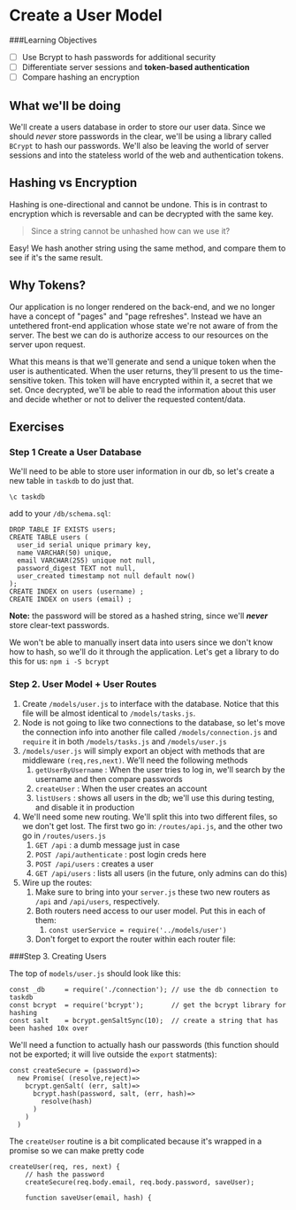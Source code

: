 # Create a User Model

###Learning Objectives
 - [ ] Use Bcrypt to hash passwords for additional security
 - [ ] Differentiate server sessions and **token-based authentication**
 - [ ] Compare hashing an encryption

## What we'll be doing

We'll create a users database in order to store our user data. Since we should _never_ store passwords in the clear, we'll be using a library called `BCrypt` to hash our passwords. We'll also 
be leaving the world of server sessions and into the stateless world of the web and authentication tokens. 



## Hashing vs Encryption
Hashing is one-directional and cannot be undone. This is in contrast to encryption which is reversable and can be decrypted with the same key. 

>Since a string cannot be unhashed how can we use it?

Easy! We hash another string using the same method, and compare them to see if it's the same result.

## Why Tokens?
Our application is no longer rendered on the back-end, and we no longer have a concept of "pages" and "page refreshes". Instead we have an untethered front-end application whose state we're not aware of from the server. The best we can do is authorize access to our resources on the server upon request. 

What this means is that we'll generate and send a unique token when the user is authenticated. When the user returns, they'll present to us the time-sensitive token. This token will have encrypted within it, a secret that we set. Once decrypted, we'll be able to read the information about this user and decide whether or not to deliver the requested content/data.   

## Exercises
### Step 1 Create a User Database

We'll need to be able to store user information in our db, so let's create a new table in `taskdb` to do just that. 

```
\c taskdb
```

add to your `/db/schema.sql`:
```
DROP TABLE IF EXISTS users;
CREATE TABLE users (
  user_id serial unique primary key,
  name VARCHAR(50) unique,
  email VARCHAR(255) unique not null,
  password_digest TEXT not null,
  user_created timestamp not null default now()
);
CREATE INDEX on users (username) ;
CREATE INDEX on users (email) ;
```
**Note:** the password will be stored as a hashed string, since we'll _**never**_ store clear-text passwords.

We won't be able to manually insert data into users since we don't know how to hash, so we'll do it through the application. Let's get a library to do this for us: `npm i -S bcrypt`

### Step 2. User Model + User Routes

1. Create `/models/user.js` to interface with the database. Notice that this file will be almost identical to `/models/tasks.js`. 
2. Node is not going to like two connections to the database, so let's move the connection info into another file called `/models/connection.js` and `require` it in both `/models/tasks.js` and `/models/user.js`
3. `/models/user.js` will simply export an object with methods that are middleware `(req,res,next)`. We'll need the following methods
    1. `getUserByUsername` : When the user tries to log in, we'll search by the username and then compare passwords
    2. `createUser` : When the user creates an account
    3. `listUsers` : shows all users in the db; we'll use this during testing, and disable it in production
4. We'll need some new routing. We'll split this into two different files, so we don't get lost. The first two go in: `/routes/api.js`, and the other two go in `/routes/users.js`
    1. `GET /api` : a dumb message just in case
    2. `POST /api/authenticate` : post login creds here
    3. `POST /api/users` : creates a user 
    4. `GET /api/users` : lists all users (in the future, only admins can do this)
5. Wire up the routes:
    1. Make sure to bring into your `server.js` these two new routers as `/api` and `/api/users`, respectively.
    2. Both routers need access to our user model. Put this in each of them:
        1. `const userService = require('../models/user')`
    3. Don't forget to export the router within each router file:


###Step 3. Creating Users

The top of `models/user.js` should look like this:
```
const _db     = require('./connection'); // use the db connection to taskdb
const bcrypt  = require('bcrypt');       // get the bcrypt library for hashing
const salt    = bcrypt.genSaltSync(10);  // create a string that has been hashed 10x over
```

We'll need a function to actually hash our passwords (this function should not be exported; it will live outside the `export` statments):

```
const createSecure = (password)=>
  new Promise( (resolve,reject)=>
    bcrypt.genSalt( (err, salt)=>
      bcrypt.hash(password, salt, (err, hash)=>
        resolve(hash)
      )
    )
  )

```

The `createUser` routine is a bit complicated because it's wrapped in a promise so we can make pretty code

```
createUser(req, res, next) {
    // hash the password
    createSecure(req.body.email, req.body.password, saveUser);

    function saveUser(email, hash) {

